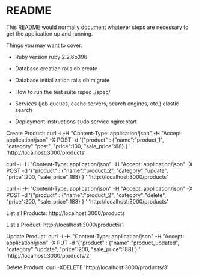 # README

This README would normally document whatever steps are necessary to get the
application up and running.

Things you may want to cover:

* Ruby version
ruby 2.2.6p396

* Database creation
rails db:create

* Database initialization
rails db:migrate


* How to run the test suite
rspec ./spec/

* Services (job queues, cache servers, search engines, etc.)
elastic search

* Deployment instructions
sudo service nginx start


Create Product:
curl -i -H "Content-Type: application/json" -H "Accept: application/json" -X POST -d '{"product" : {"name":"product_1", "category":"post", "price":100, "sale_price":88} } ' 'http://localhost:3000/products'

curl -i -H "Content-Type: application/json" -H "Accept: application/json" -X POST -d '{"product" : {"name":"product_2", "category":"update", "price":200, "sale_price":188} } ' 'http://localhost:3000/products'

curl -i -H "Content-Type: application/json" -H "Accept: application/json" -X POST -d '{"product" : {"name":"product_2", "category":"delete", "price":200, "sale_price":188} } ' 'http://localhost:3000/products'

List all Products:
http://localhost:3000/products

List a Product:
http://localhost:3000/products/1

Update Product:
curl -i -H "Content-Type: application/json" -H "Accept: application/json" -X PUT -d '{"product" : {"name":"product_updated", "category":"update", "price":200, "sale_price":188} } ' 'http://localhost:3000/products/2'

Delete Product:
curl -XDELETE 'http://localhost:3000/products/3'



